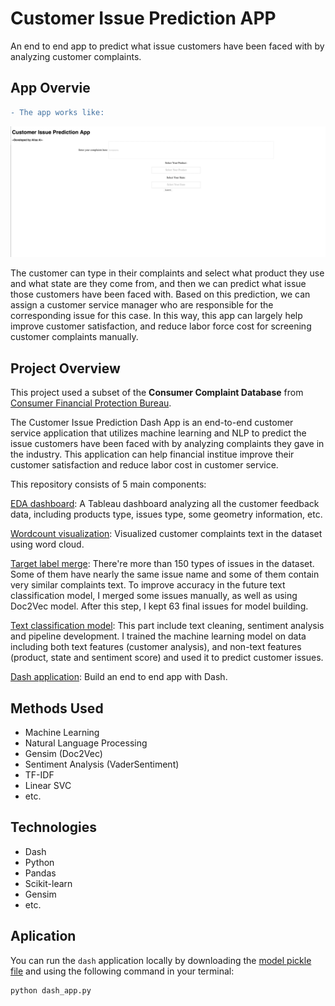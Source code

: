 # Customer Issue Prediction APP

An end to end app to predict what issue customers have been faced with by analyzing customer complaints.

## App Overvie

```diff
- The app works like:
```

<img src="App_overview.gif"/>

The customer can type in their complaints and select what product they use and what state are they come from, and then we can predict what issue those customers have been faced with. Based on this prediction, we can assign a customer service manager who are responsible for the corresponding issue for this case. In this way, this app can largely help improve customer satisfaction, and reduce labor force cost for screening customer complaints manually.

## Project Overview

This project used a subset of the **Consumer Complaint Database** from [Consumer Financial Protection Bureau](https://www.consumerfinance.gov/data-research/consumer-complaints/). 

The Customer Issue Prediction Dash App is an end-to-end customer service application that utilizes machine learning and NLP to predict the issue customers have been faced with by analyzing complaints they gave in the industry. This application can help financial institue improve their customer satisfaction and reduce labor cost in customer service.

This repository consists of 5 main components:

[EDA dashboard](https://github.com/Alisaahy/Customer-Issue-Prediction/blob/master/reports/Tableau_dashboard.twb): A Tableau dashboard analyzing all the customer feedback data, including products type, issues type, some geometry information, etc.

[Wordcount visualization](https://github.com/Alisaahy/Customer-Issue-Prediction/blob/master/reports/WordCloud_Visualization.ipynb): Visualized customer complaints text in the dataset using word cloud.

[Target label merge](https://github.com/Alisaahy/Customer-Issue-Prediction/blob/master/Doc2Vec_Merge_Label.ipynb): There're more than 150 types of issues in the dataset. Some of them have nearly the same issue name and some of them contain very similar complaints text. To improve accuracy in the future text classification model, I merged some issues manually, as well as using Doc2Vec model. After this step, I kept 63 final issues for model building.

[Text classification model](https://github.com/Alisaahy/Customer-Issue-Prediction/blob/master/Text_Classification_Prediction.ipynb): This part include text cleaning, sentiment analysis and pipeline development. I trained the machine learning model on data including both text features (customer analysis), and non-text features (product, state and sentiment score) and used it to predict customer issues.

[Dash application](https://github.com/Alisaahy/Customer-Issue-Prediction/blob/master/dash_app.py): Build an end to end app with Dash.


## Methods Used

- Machine Learning
- Natural Language Processing
- Gensim (Doc2Vec)
- Sentiment Analysis (VaderSentiment)
- TF-IDF
- Linear SVC
- etc.

## Technologies

- Dash
- Python
- Pandas
- Scikit-learn
- Gensim
- etc.

## Aplication

You can run the `dash` application locally by downloading the [model pickle file](      ) and using the following command in your terminal:

```
python dash_app.py
```
